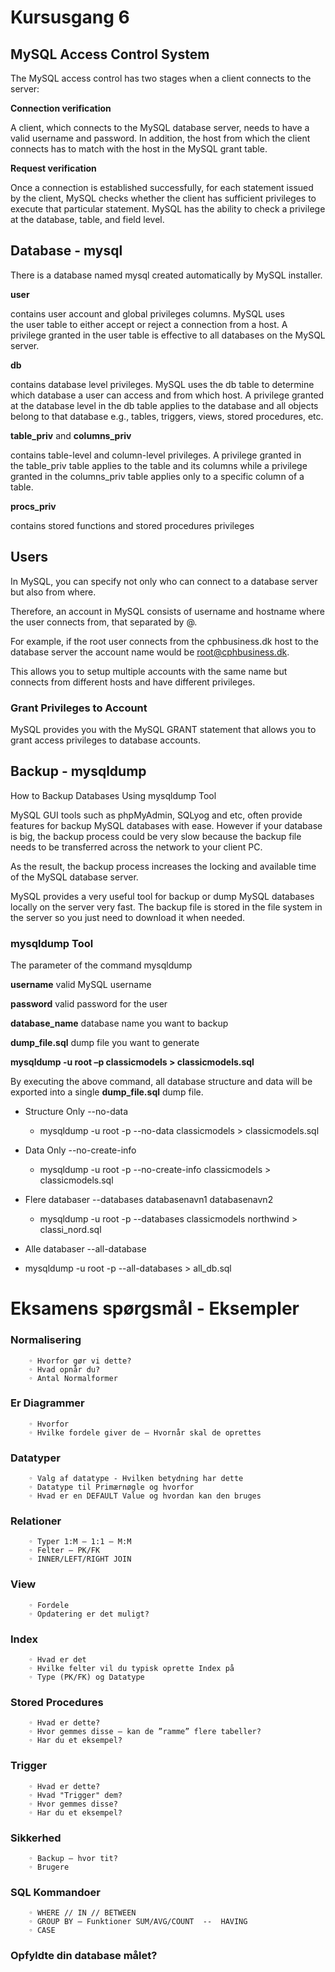# Kursusgang 6

## MySQL Access Control System

The MySQL access control has two stages when a client connects to the server:

**Connection verification**

A client, which connects to the MySQL database server, needs to have a valid username and password. In addition, the host from which the client connects has to match with the host in the MySQL grant table.

**Request verification**

Once a connection is established successfully, for each statement issued by the client, MySQL checks whether the client has sufficient privileges to execute that particular statement. MySQL has the ability to check a privilege at the database, table, and field level.

## Database - mysql

There is a database named mysql created automatically by MySQL installer. 

**user**

contains user account and global privileges columns. MySQL uses the user table to either accept or reject a connection from a host. A privilege granted in the user table is effective to all databases on the MySQL server.

**db**

contains database level privileges. MySQL uses the db table to determine which database a user can access and from which host. A privilege granted at the database level in the db table applies to the database and all objects belong to that database e.g., tables, triggers, views, stored procedures, etc.

**table_priv** and **columns_priv**

contains table-level and column-level privileges. A privilege granted in the table_priv table applies to the table and its columns while a privilege granted in the columns_priv table applies only to a specific column of a table.

**procs_priv**

contains stored functions and stored procedures privileges

## Users

In MySQL, you can specify not only who can connect to a database server but also from where. 

Therefore, an account in MySQL consists of username and hostname where the user connects from, that separated by @.

For example, if the root user connects from the cphbusiness.dk host to the database server the account name would be root@cphbusiness.dk.

This allows you to setup multiple accounts with the same name but connects from different hosts and have different privileges.

### Grant Privileges to Account

MySQL provides you with the MySQL GRANT statement that allows you to grant access privileges to database accounts.




## Backup - mysqldump

How to Backup Databases Using mysqldump Tool

MySQL GUI tools such as phpMyAdmin, SQLyog and etc, often provide features for backup MySQL databases with ease. 
However if your database is big, the backup process could be very slow because the backup file needs to be transferred across the network to your client PC. 

As the result, the backup process increases the locking and available time of the MySQL database server.

MySQL provides a very useful tool for backup or dump MySQL databases locally on the server very fast. The backup file is stored in the file system in the server so you just need to download it when needed.

### mysqldump Tool

The parameter of the command mysqldump

**username**	valid MySQL username

**password**	valid password for the user

**database_name**	database name you want to backup

**dump_file.sql**	dump file you want to generate

**mysqldump -u root –p classicmodels > classicmodels.sql**

By executing the above command, all database structure and data will be exported into a single **dump_file.sql** dump file.

- Structure Only	--no-data
  - mysqldump -u root -p --no-data classicmodels > classicmodels.sql

- Data Only	--no-create-info
  - mysqldump -u root -p --no-create-info classicmodels > classicmodels.sql

- Flere databaser	--databases databasenavn1 databasenavn2
  - mysqldump -u root -p --databases classicmodels northwind > classi_nord.sql

 - Alle databaser	--all-database
  - mysqldump -u root -p --all-databases > all_db.sql


# Eksamens spørgsmål - Eksempler

### Normalisering
        ◦ Hvorfor gør vi dette?
        ◦ Hvad opnår du?
        ◦ Antal Normalformer

### Er Diagrammer
        ◦ Hvorfor
        ◦ Hvilke fordele giver de – Hvornår skal de oprettes

### Datatyper
        ◦ Valg af datatype - Hvilken betydning har dette
        ◦ Datatype til Primærnøgle og hvorfor
        ◦ Hvad er en DEFAULT Value og hvordan kan den bruges

### Relationer
        ◦ Typer 1:M – 1:1 – M:M
        ◦ Felter – PK/FK
        ◦ INNER/LEFT/RIGHT JOIN

### View
        ◦ Fordele
        ◦ Opdatering er det muligt?

### Index
        ◦ Hvad er det
        ◦ Hvilke felter vil du typisk oprette Index på
        ◦ Type (PK/FK) og Datatype

### Stored Procedures
        ◦ Hvad er dette?
        ◦ Hvor gemmes disse – kan de ”ramme” flere tabeller?
        ◦ Har du et eksempel?

### Trigger
        ◦ Hvad er dette?
        ◦ Hvad "Trigger" dem?
        ◦ Hvor gemmes disse?
        ◦ Har du et eksempel?

### Sikkerhed
        ◦ Backup – hvor tit?
        ◦ Brugere

### SQL Kommandoer
        ◦ WHERE // IN // BETWEEN
        ◦ GROUP BY – Funktioner SUM/AVG/COUNT  --  HAVING
        ◦ CASE

### Opfyldte din database målet?
